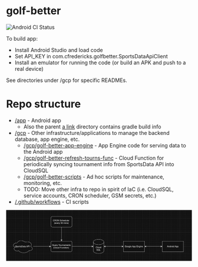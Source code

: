 # golf-better
![Android CI Status](https://github.com/cfredericks/golf-better/actions/workflows/android.yml/badge.svg)

To build app:
- Install Android Studio and load code
- Set API_KEY in com.cfredericks.golfbetter.SportsDataApiClient
- Install an emulator for running the code (or build an APK and push to a real device)

See directories under /gcp for specific READMEs.

# Repo structure

- [/app](/app) - Android app
  - Also the parent [a link](/) directory contains gradle build info
- [/gcp](/gcp) - Other infrastructure/applications to manage the backend database, app engine, etc.
  - [/gcp/golf-better-app-engine](/gcp/golf-better-app-engine) - App Engine code for serving data to the Android app
  - [/gcp/golf-better-refresh-tourns-func](/gcp/golf-better-refresh-tourns-func) - Cloud Function for periodically syncing tournament info from SportsData API into CloudSQL
  - [/gcp/golf-better-scripts](/gcp/golf-better-scripts) - Ad hoc scripts for maintenance, monitoring, etc.
  - TODO: Move other infra to repo in spirit of IaC (i.e. CloudSQL, service accounts, CRON scheduler, GSM secrets, etc.)
- [/.github/workflows](/.github/workflows) - CI scripts

![System Diagram](system-diagram.png)